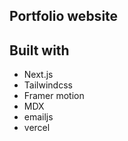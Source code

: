## Portfolio website 

## Built with
- Next.js
- Tailwindcss
- Framer motion
- MDX
- emailjs
- vercel



